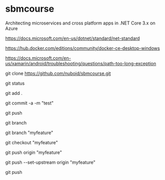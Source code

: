 # sbmcourse
Architecting microservices and cross platform apps in .NET Core 3.x on Azure

https://docs.microsoft.com/en-us/dotnet/standard/net-standard

https://hub.docker.com/editions/community/docker-ce-desktop-windows

https://docs.microsoft.com/en-us/xamarin/android/troubleshooting/questions/path-too-long-exception

git clone https://github.com/nuboid/sbmcourse.git

git status

git add .

git commit -a -m "test"

git push

git branch

git branch "myfeature"

git checkout "myfeature"

git push origin "myfeature"

git push --set-upstream origin "myfeature"

git push


<!--stackedit_data:
eyJoaXN0b3J5IjpbLTE4MDMzNDM4NTJdfQ==
-->